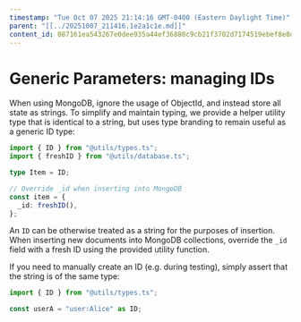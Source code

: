 ```yaml
---
timestamp: "Tue Oct 07 2025 21:14:16 GMT-0400 (Eastern Daylight Time)"
parent: "[[../20251007_211416.1e2a1c1e.md]]"
content_id: 087161ea543267e0dee935a44ef36880c9cb21f3702d7174519ebef8e8db9802
---
```


# Generic Parameters: managing IDs

When using MongoDB, ignore the usage of ObjectId, and instead store all state as
strings. To simplify and maintain typing, we provide a helper utility type that
is identical to a string, but uses type branding to remain useful as a generic
ID type:

```typescript
import { ID } from "@utils/types.ts";
import { freshID } from "@utils/database.ts";

type Item = ID;

// Override _id when inserting into MongoDB
const item = {
  _id: freshID(),
};
```

An `ID` can be otherwise treated as a string for the purposes of insertion. When
inserting new documents into MongoDB collections, override the `_id` field with
a fresh ID using the provided utility function.

If you need to manually create an ID (e.g. during testing), simply assert that
the string is of the same type:

```typescript
import { ID } from "@utils/types.ts";

const userA = "user:Alice" as ID;
```
